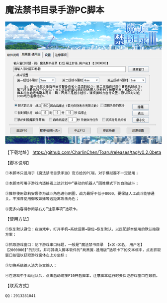 # 魔法禁书目录手游PC脚本

![界面截图](https://github.com/CharlinChen/Toaru/blob/master/%E6%88%AA%E5%9B%BE.png)

【下载地址】
https://github.com/CharlinChen/Toaru/releases/tag/v0.2.0beta

【脚本说明】

    ①本脚本只适用于《魔法禁书目录手游》官方给的PC端，对于模拟器不一定适用；

    ②本脚本可用于游戏内适格者上达计划中“暴动的机器人”困难模式下的自动战斗；

    ③推荐使用欧莉安娜作为战斗角色进行刷图，战力最好不低于8000，要保证人工战斗能够通关，不推荐使用御坂妹妹等远距离攻击角色；

    ④更多内容请参阅最右方“注意事项”选项卡。

【使用方法】

    ①恢复默认键位：在游戏中，打开手机→系统设置→键位→恢复默认，以匹配脚本使用的默认按键方案；

    ②抓取游戏窗口：记下游戏串口标题，一般是“魔法禁书目录 【x区-区名, 用户名】 【2000000】”的形式，并将其填入脚本软件的“刷黑翼-通用版”选项卡下的文本框中，点击抓取窗口按钮以获取游戏窗体左上方坐标；

    ③切换系统输入法为英文输入；

    ④在游戏中手动组队后，点击启动或按F10开启脚本，注意脚本运行时要保证游戏窗口在最前。

【联系方式】

    QQ：2913281041
